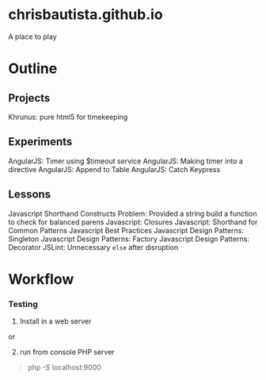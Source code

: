 chrisbautista.github.io
=======================

A place to play

# Outline

## Projects

Khrunus: pure html5 for timekeeping

## Experiments

AngularJS: Timer using $timeout service
AngularJS: Making timer into a directive
AngularJS: Append to Table
AngularJS: Catch Keypress

## Lessons

Javascript Shorthand Constructs
Problem: Provided a string build a function to check for balanced parens
Javascript: Closures
Javascript: Shorthand for Common Patterns
Javascript Best Practices
Javascript Design Patterns: Singleton
Javascript Design Patterns: Factory
Javascript Design Patterns: Decorator
JSLint: Unnecessary `else` after disruption

# Workflow

### Testing 
1) Install in a web server

or

2) run from console PHP server
> php -S localhost:9000

